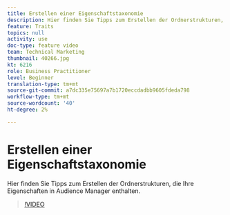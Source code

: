 ```yaml
---
title: Erstellen einer Eigenschaftstaxonomie
description: Hier finden Sie Tipps zum Erstellen der Ordnerstrukturen, die Ihre Eigenschaften in Audience Manager enthalten.
feature: Traits
topics: null
activity: use
doc-type: feature video
team: Technical Marketing
thumbnail: 40266.jpg
kt: 6216
role: Business Practitioner
level: Beginner
translation-type: tm+mt
source-git-commit: a7dc335e75697a7b1720eccdadbb9605fdeda798
workflow-type: tm+mt
source-wordcount: '40'
ht-degree: 2%

---
```



# Erstellen einer Eigenschaftstaxonomie

Hier finden Sie Tipps zum Erstellen der Ordnerstrukturen, die Ihre Eigenschaften in Audience Manager enthalten.

>[!VIDEO](https://video.tv.adobe.com/v/40266/?quality=12&learn=on)
